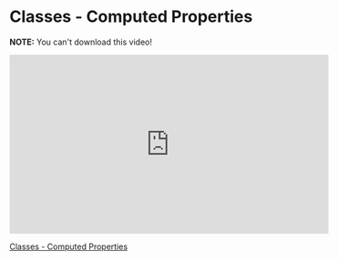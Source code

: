# Classes - Computed Properties

**NOTE:** You can't download this video!

<iframe width="560" height="315" src="https://www.youtube.com/embed/NtRsKsRW3LY?rel=0&modestbranding=1" frameborder="0" allowfullscreen></iframe><p><a href="https://www.youtube.com/watch?v=NtRsKsRW3LY">Classes - Computed Properties</a></p>